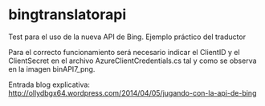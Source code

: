 bingtranslatorapi
=================

Test para el uso de la nueva API de Bing. Ejemplo práctico del traductor

Para el correcto funcionamiento será necesario indicar el ClientID y el ClientSecret en el archivo
AzureClientCredentials.cs tal y como se observa en la imagen binAPI7_png.

Entrada blog explicativa:
http://ollydbgx64.wordpress.com/2014/04/05/jugando-con-la-api-de-bing

